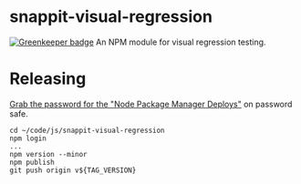 # snappit-visual-regression

[![Greenkeeper badge](https://badges.greenkeeper.io/rackerlabs/snappit-visual-regression.svg)](https://greenkeeper.io/)
An NPM module for visual regression testing.

# Releasing

[Grab the password for the "Node Package Manager Deploys"](https://passwordsafe.corp.rackspace.com/projects/2285) on password safe.

```
cd ~/code/js/snappit-visual-regression
npm login
...
npm version --minor
npm publish
git push origin v${TAG_VERSION}
```
